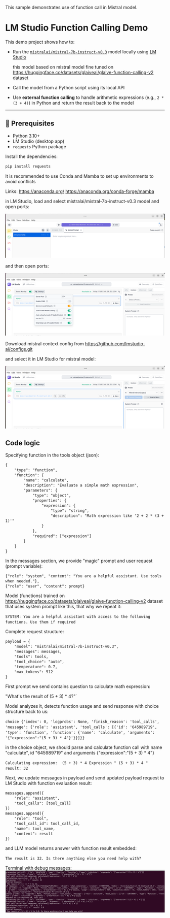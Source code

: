 

This sample demonstrates use of function call in Mistral model.

# LM Studio Function Calling Demo

This demo project shows how to:
- Run the [`mistralai/mistral-7b-instruct-v0.3`](https://huggingface.co/mistralai/mistral-7b-instruct-v0.3) model locally using [LM Studio](https://lmstudio.ai/)

  this model based on mistral model fine tuned on https://huggingface.co/datasets/glaiveai/glaive-function-calling-v2 dataset

- Call the model from a Python script using its local API

- Use **external function calling** to handle arithmetic expressions (e.g., `2 * (3 + 4)`) in Python and return the result back to the model

---

## 🔧 Prerequisites

- Python 3.10+
- LM Studio (desktop app)
- `requests` Python package

Install the dependencies:

```bash
pip install requests
```
It is recommended to use Conda and Mamba to set up environments to avoid conflicts

Links:
https://anaconda.org/
https://anaconda.org/conda-forge/mamba


in LM Studio, load and select mistralai/mistral-7b-instruct-v0.3 model and open ports:

![LMStudio_1](images/LMStudio_1.png)

and then open ports:

![LMStudio_2](images/LMStudio_2.png)

Download mistral context config from https://github.com/lmstudio-ai/configs.git

and select it in LM Studio for mistral model:

![LMStudio_3](images/LMStudio_3.png)



## Code logic



Specifying function in the tools object (json):

```
{
    "type": "function",
    "function": {
        "name": "calculate",
        "description": "Evaluate a simple math expression",
        "parameters": {
            "type": "object",
            "properties": {
                "expression": {
                    "type": "string",
                    "description": "Math expression like '2 + 2 * (3 + 1)'"
                }
            },
            "required": ["expression"]
        }
    }
}
```

In the messages section, we provide "magic" prompt and user request (prompt variable):

```
{"role": "system", "content": "You are a helpful assistant. Use tools when needed."},
{"role": "user", "content": prompt}
```

Model (functions) trained on https://huggingface.co/datasets/glaiveai/glaive-function-calling-v2 dataset that uses system prompt like this, that why we repeat it:

`SYSTEM: You are a helpful assistant with access to the following functions. Use them if required`

Complete request structure:

```
payload = {
    "model": "mistralai/mistral-7b-instruct-v0.3",
    "messages": messages,
    "tools": tools,
    "tool_choice": "auto",
    "temperature": 0.7,
    "max_tokens": 512
}
```

First prompt we send contains question to calculate math expression:

"What's the result of (5 + 3) * 4?"`

Model analyzes it, detects function usage and send response with choice structure back to us:

`choice {'index': 0, 'logprobs': None, 'finish_reason': 'tool_calls', 'message': {'role': 'assistant', 'tool_calls': [{'id': '645989719', 'type': 'function', 'function': {'name': 'calculate', 'arguments': '{"expression":"(5 + 3) * 4"}'}}]}}`

in the choice object, we should parse and calculate function call with name "calculate", id "645989719" and arguments {"expression":"(5 + 3) * 4"}

`Calculating expression:  (5 + 3) * 4
Expression " (5 + 3) * 4 " result: 32`

Next, we update messages in payload and send updated payload request to LM Studio with function evaluation result:

```
messages.append({
    "role": "assistant",
    "tool_calls": [tool_call]
})
messages.append({
    "role": "tool",
    "tool_call_id": tool_call_id,
    "name": tool_name,
    "content": result
})
```

and LLM model returns answer with function result embedded:

`The result is 32. Is there anything else you need help with?`

Terminal with debug messages:
![Terminal_1](images/Terminal_1.png)

 